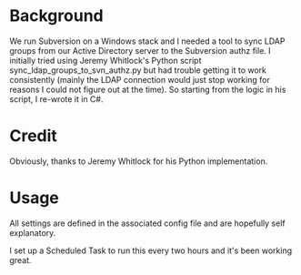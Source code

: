 # Background

We run Subversion on a Windows stack and I needed a tool to sync LDAP groups from our Active Directory server to the Subversion authz file.  I initially tried using Jeremy Whitlock's Python script sync_ldap_groups_to_svn_authz.py but had trouble getting it to work consistently (mainly the LDAP connection would just stop working for reasons I could not figure out at the time).  So starting from the logic in his script, I re-wrote it in C#.

# Credit

Obviously, thanks to Jeremy Whitlock for his Python implementation.

# Usage

All settings are defined in the associated config file and are hopefully self explanatory.

I set up a Scheduled Task to run this every two hours and it's been working great.